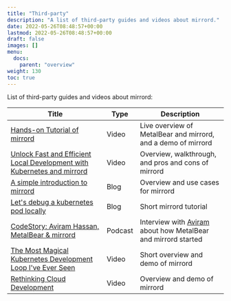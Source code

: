 ```yaml
---
title: "Third-party"
description: "A list of third-party guides and videos about mirrord."
date: 2022-05-26T08:48:57+00:00
lastmod: 2022-05-26T08:48:57+00:00
draft: false
images: []
menu:
  docs:
    parent: "overview"
weight: 130
toc: true
---
```


List of third-party guides and videos about mirrord:

| Title  | Type | Description |
|---|---|---|
| [Hands-on Tutorial of mirrord](https://www.youtube.com/watch?v=uS_4t6qZmO4) | Video | Live overview of MetalBear and mirrord, and a demo of mirrord |
| [Unlock Fast and Efficient Local Development with Kubernetes and mirrord](https://www.youtube.com/watch?v=KewUfKFPlMQ) | Video | Overview, walkthrough, and pros and cons of mirrord |
| [A simple introduction to mirrord](https://blog.mayflower.de/15092-mirrord.html) | Blog | Overview and use cases for mirrord  |
| [Let's debug a kubernetes pod locally](https://aeb-dev.me/posts/lets-debug-a-kubernetes-pod-locally/) | Blog | Short mirrord tutorial |
| [CodeStory: Aviram Hassan, MetalBear & mirrord](https://codestory.co/podcast/bonus-aviram-hassan-metalbear-mirrord/)| Podcast | Interview with [Aviram](https://github.com/aviramha) about how MetalBear and mirrord started |
| [The Most Magical Kubernetes Development Loop I've Ever Seen](https://www.youtube.com/watch?v=a8vskXGRQxo) | Video | Short overview and demo of mirrord |
| [Rethinking Cloud Development](youtube.com/watch?v=6ejod1da0KY&list=PL0lo9MOBetEFmtstItnKlhJJVmMghxc0P&index=35) | Video | Overview and demo of mirrord |


